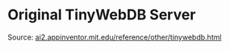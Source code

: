# Original TinyWebDB Server

Source: [ai2.appinventor.mit.edu/reference/other/tinywebdb.html](https://ai2.appinventor.mit.edu/reference/other/tinywebdb.html)
